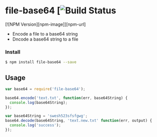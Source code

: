 # file-base64 [![Build Status](https://travis-ci.org/forsigner/file-base64.svg?branch=master)

[![NPM Version][npm-image]][npm-url]

- Encode a file to a base64 string
- Dncode a base64 string to a file


### Install

``` bash
$ npm install file-base64 --save
```

## Usage

``` js
var base64 = require('file-base64');

base64.encode('text.txt', function(err, base64String) {
  console.log(base64String);
});

var base64String = 'swesh523sfsfgwg';
base64.decode(base64String, 'text.new.txt' function(err, output) {
  console.log('success');
});
```
